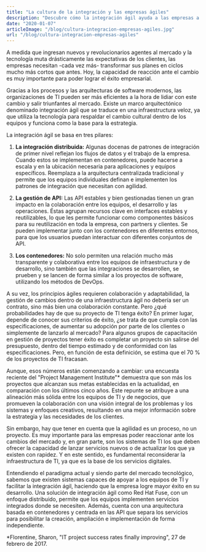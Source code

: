 ```yaml
---
title: "La cultura de la integración y las empresas ágiles"
description: "Descubre cómo la integración ágil ayuda a las empresas a ser más eficientes y adaptarse rápidamente a los cambios del mercado"
date: "2020-01-07"
articleImage: "/blog/cultura-integracion-empresas-agiles.jpg"
url: "/blog/cultura-integracion-empresas-agiles"
---
```


A medida que ingresan nuevos y revolucionarios agentes al mercado y la tecnología muta drásticamente las expectativas de los clientes, las empresas necesitan -cada vez más- transformar sus planes en ciclos mucho más cortos que antes. Hoy, la capacidad de reacción ante el cambio es muy importante para poder lograr el éxito empresarial.

Gracias a los procesos y las arquitecturas de software modernos, las organizaciones de TI pueden ser más eficientes a la hora de lidiar con este cambio y salir triunfantes al mercado. Existe un marco arquitectónico denominado integración ágil que se traduce en una infraestructura veloz, ya que utiliza la tecnología para respaldar el cambio cultural dentro de los equipos y funciona como la base para la estrategia.

La integración ágil se basa en tres pilares:

1. **La integración distribuida:** Algunas docenas de patrones de integración de primer nivel reflejan los flujos de datos y el trabajo de la empresa. Cuando estos se implementan en contenedores, puede hacerse a escala y en la ubicación necesaria para aplicaciones y equipos específicos. Reemplaza a la arquitectura centralizada tradicional y permite que los equipos individuales definan e implementen los patrones de integración que necesitan con agilidad.

2. **La gestión de API:** Las API estables y bien gestionadas tienen un gran impacto en la colaboración entre los equipos, el desarrollo y las operaciones. Éstas agrupan recursos clave en interfaces estables y reutilizables, lo que les permite funcionar como componentes básicos para su reutilización en toda la empresa, con partners y clientes. Se pueden implementar junto con los contenedores en diferentes entornos, para que los usuarios puedan interactuar con diferentes conjuntos de API.

3. **Los contenedores:** No solo permiten una relación mucho más transparente y colaborativa entre los equipos de infraestructura y de desarrollo, sino también que las integraciones se desarrollen, se prueben y se lancen de forma similar a los proyectos de software, utilizando los métodos de DevOps.

A su vez, los principios ágiles requieren colaboración y adaptabilidad, la gestión de cambios dentro de una infraestructura ágil no debería ser un contrato, sino más bien una colaboración constante. Pero ¿qué probabilidades hay de que su proyecto de TI tenga éxito? En primer lugar, depende de conocer sus criterios de éxito, ¿se trata de que cumpla con las especificaciones, de aumentar su adopción por parte de los clientes o simplemente de lanzarlo al mercado? Para algunos grupos de capacitación en gestión de proyectos tener éxito es completar un proyecto sin salirse del presupuesto, dentro del tiempo estimado y de conformidad con las especificaciones. Pero, en función de esta definición, se estima que el 70 % de los proyectos de TI fracasan.

Aunque, esos números están comenzando a cambiar: una encuesta reciente del "Project Management Institute"\* demuestra que son más los proyectos que alcanzan sus metas establecidas en la actualidad, en comparación con los últimos cinco años. Este repunte se atribuye a una alineación más sólida entre los equipos de TI y de negocios, que promueven la colaboración con una visión integral de los problemas y los sistemas y enfoques creativos, resultando en una mejor información sobre la estrategia y las necesidades de los clientes.

Sin embargo, hay que tener en cuenta que la agilidad es un proceso, no un proyecto. Es muy importante para las empresas poder reaccionar ante los cambios del mercado y, en gran parte, son los sistemas de TI los que deben ofrecer la capacidad de lanzar servicios nuevos o de actualizar los que ya existen con rapidez. Y en este sentido, es fundamental reconsiderar la infraestructura de TI, ya que es la base de los servicios digitales.

Entendiendo el paradigma actual y siendo parte del mercado tecnológico, sabemos que existen sistemas capaces de apoyar a los equipos de TI y facilitar la integración ágil, haciendo que la empresa logre mayor éxito en su desarrollo. Una solución de integración ágil como Red Hat Fuse, con un enfoque distribuido, permite que los equipos implementen servicios integrados donde se necesiten. Además, cuenta con una arquitectura basada en contenedores y centrada en las API que separa los servicios para posibilitar la creación, ampliación e implementación de forma independiente.

\*Florentine, Sharon, "IT project success rates finally improving", 27 de febrero de 2017.
